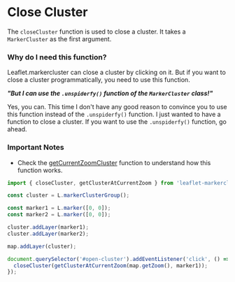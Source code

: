 # Close Cluster

The `closeCluster` function is used to close a cluster. It takes a `MarkerCluster` as the first argument.

### Why do I need this function?

Leaflet.markercluster can close a cluster by clicking on it. But if you want to close a cluster programmatically, you need to use this function.

**_"But I can use the `.unspiderfy()` function of the `MarkerCluster` class!"_**

Yes, you can. This time I don't have any good reason to convince you to use this function instead of the `.unspiderfy()` function. I just wanted to have a function to close a cluster. If you want to use the `.unspiderfy()` function, go ahead.

### Important Notes

- Check the [getCurrentZoomCluster](/api/get-cluster-at-current-zoom.md) function to understand how this function works.

```typescript
import { closeCluster, getClusterAtCurrentZoom } from 'leaflet-markercluster-utils';

const cluster = L.markerClusterGroup();

const marker1 = L.marker([0, 0]);
const marker2 = L.marker([0, 0]);

cluster.addLayer(marker1);
cluster.addLayer(marker2);

map.addLayer(cluster);

document.querySelector('#open-cluster').addEventListener('click', () => {
  closeCluster(getClusterAtCurrentZoom(map.getZoom(), marker1));
});
```
